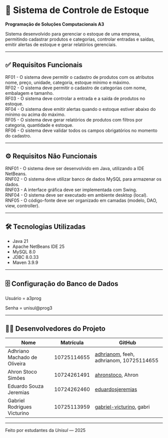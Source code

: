 # 🧾 Sistema de Controle de Estoque
<strong>Programação de Soluções Computacionais A3</strong>


Sistema desenvolvido para gerenciar o estoque de uma empresa, permitindo cadastrar produtos e categorias, controlar entradas e saídas, emitir alertas de estoque e gerar relatórios gerenciais.

---

## ✅ Requisitos Funcionais

RF01 - O sistema deve permitir o cadastro de produtos com os atributos nome, preço, unidade, categoria, estoque mínimo e máximo.  
RF02 - O sistema deve permitir o cadastro de categorias com nome, embalagem e tamanho.  
RF03 - O sistema deve controlar a entrada e a saída de produtos no estoque.  
RF04 - O sistema deve emitir alertas quando o estoque estiver abaixo do mínimo ou acima do máximo.  
RF05 - O sistema deve gerar relatórios de produtos com filtros por categoria, quantidade e estoque.  
RF06 - O sistema deve validar todos os campos obrigatórios no momento do cadastro.

---

## ⚙ Requisitos Não Funcionais

RNF01 - O sistema deve ser desenvolvido em Java, utilizando a IDE NetBeans.  
RNF02 - O sistema deve utilizar banco de dados MySQL para armazenar os dados.  
RNF03 - A interface gráfica deve ser implementada com Swing.  
RNF04 - O sistema deve ser executado em ambiente desktop (local).  
RNF05 - O código-fonte deve ser organizado em camadas (modelo, DAO, view, controller).

---

## 🛠 Tecnologias Utilizadas

- Java 21  
- Apache NetBeans IDE 25  
- MySQL 8.0
- JDBC 8.0.33
- Maven 3.9.9 

---

## 🗄 Configuração do Banco de Dados

Usuário = a3prog 

Senha = unisul@prog3

---

## 👨‍💻 Desenvolvedores do Projeto

| Nome                          | Matrícula      | GitHub                     |
|-------------------------------|----------------|----------------------------|
| Adhriano Machado de Oliveira | 10725114655    | [adhrianom](https://github.com/adhrianom), feeh, adhrianom, 10725114655 |
| Ahron Stoco Simões           | 10724261491    | [ahronstoco](https://github.com/ahronstoco), Ahron |
| Eduardo Souza Jeremias       | 10724262460    | [eduardosjeremias](https://github.com/eduardosjeremias) |
| Gabriel Rodrigues Victurino  | 10725113959    | [gabriel-victurino](https://github.com/gabriel-victurino), gabri |

---

Feito por estudantes da *Unisul* — 2025

